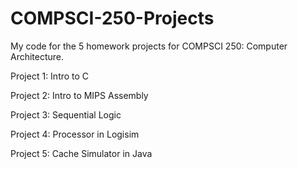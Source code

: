 # COMPSCI-250-Projects
My code for the 5 homework projects for COMPSCI 250: Computer Architecture.

Project 1: Intro to C

Project 2: Intro to MIPS Assembly

Project 3: Sequential Logic

Project 4: Processor in Logisim

Project 5: Cache Simulator in Java
